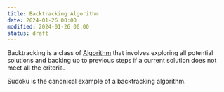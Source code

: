 ```yaml
---
title: Backtracking Algorithm
date: 2024-01-26 00:00
modified: 2024-01-26 00:00
status: draft
---
```


Backtracking is a class of [Algorithm](algorithm.md) that involves exploring all potential solutions and backing up to previous steps if a current solution does not meet all the criteria.

Sudoku is the canonical example of a backtracking algorithm.

